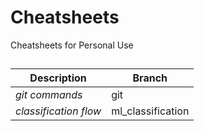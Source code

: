 # Cheatsheets
Cheatsheets for Personal Use

## 
| Description       | Branch      |
|-------------      |-------------|
| _git commands_    | git         |
| _classification flow_ | ml_classification |
